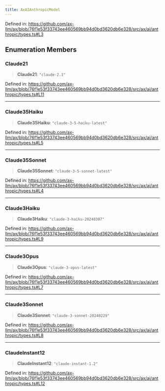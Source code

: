 ```yaml
---
title: AxAIAnthropicModel
---
```


Defined in: https://github.com/ax-llm/ax/blob/76f1e53f33743ee460569bb94d0bd3620db6e328/src/ax/ai/anthropic/types.ts#L3

## Enumeration Members

<a id="Claude21"></a>

### Claude21

> **Claude21**: `"claude-2.1"`

Defined in: https://github.com/ax-llm/ax/blob/76f1e53f33743ee460569bb94d0bd3620db6e328/src/ax/ai/anthropic/types.ts#L11

***

<a id="Claude35Haiku"></a>

### Claude35Haiku

> **Claude35Haiku**: `"claude-3-5-haiku-latest"`

Defined in: https://github.com/ax-llm/ax/blob/76f1e53f33743ee460569bb94d0bd3620db6e328/src/ax/ai/anthropic/types.ts#L5

***

<a id="Claude35Sonnet"></a>

### Claude35Sonnet

> **Claude35Sonnet**: `"claude-3-5-sonnet-latest"`

Defined in: https://github.com/ax-llm/ax/blob/76f1e53f33743ee460569bb94d0bd3620db6e328/src/ax/ai/anthropic/types.ts#L4

***

<a id="Claude3Haiku"></a>

### Claude3Haiku

> **Claude3Haiku**: `"claude-3-haiku-20240307"`

Defined in: https://github.com/ax-llm/ax/blob/76f1e53f33743ee460569bb94d0bd3620db6e328/src/ax/ai/anthropic/types.ts#L9

***

<a id="Claude3Opus"></a>

### Claude3Opus

> **Claude3Opus**: `"claude-3-opus-latest"`

Defined in: https://github.com/ax-llm/ax/blob/76f1e53f33743ee460569bb94d0bd3620db6e328/src/ax/ai/anthropic/types.ts#L7

***

<a id="Claude3Sonnet"></a>

### Claude3Sonnet

> **Claude3Sonnet**: `"claude-3-sonnet-20240229"`

Defined in: https://github.com/ax-llm/ax/blob/76f1e53f33743ee460569bb94d0bd3620db6e328/src/ax/ai/anthropic/types.ts#L8

***

<a id="ClaudeInstant12"></a>

### ClaudeInstant12

> **ClaudeInstant12**: `"claude-instant-1.2"`

Defined in: https://github.com/ax-llm/ax/blob/76f1e53f33743ee460569bb94d0bd3620db6e328/src/ax/ai/anthropic/types.ts#L12
